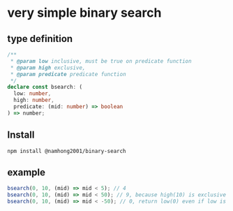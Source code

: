 # very simple binary search

## type definition

```typescript
/**
 * @param low inclusive, must be true on predicate function
 * @param high exclusive,
 * @param predicate predicate function
 */
declare const bsearch: (
  low: number,
  high: number,
  predicate: (mid: number) => boolean
) => number;
```

## Install

```shell
npm install @namhong2001/binary-search
```

## example

```typescript
bsearch(0, 10, (mid) => mid < 5); // 4
bsearch(0, 10, (mid) => mid < 50); // 9, because high(10) is exclusive
bsearch(0, 10, (mid) => mid < -50); // 0, return low(0) even if low is falsy on predicate
```

